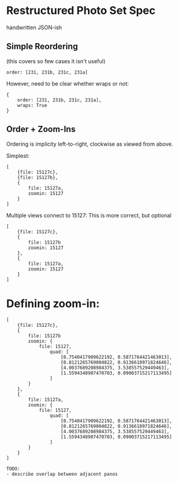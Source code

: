 # Restructured Photo Set Spec

handwritten JSON-ish

## Simple Reordering
(this covers so few cases it isn't useful)

```
order: [231, 231b, 231c, 231a]
```

However, need to be clear whether wraps or not:

```
{
    order: [231, 231b, 231c, 231a],
    wraps: True
}
```


## Order + Zoom-Ins

Ordering is implicity left-to-right, clockwise as viewed from above.

Simplest:
```
[
    {file: 15127c}, 
    {file: 15127b}, 
    {
        file: 15127a,
        zoomin: 15127
    }
]
```

Multiple views connect to 15127:
This is more correct, but optional
```
[
    {file: 15127c}, 
    {
        file: 15127b
        zoomin: 15127
    }, 
    {
        file: 15127a,
        zoomin: 15127
    }
]
```

# Defining zoom-in:
```
[
    {file: 15127c}, 
    {
        file: 15127b
        zoomin: {
            file: 15127,
                quad: [
                    [0.7540417909622192, 0.5871764421463013],
                    [0.8121265769004822, 0.9136618971824646],
                    [4.0037689208984375, 3.538557529449463],
                    [1.5594348907470703, 0.09003715217113495]
                ]
        }
    }, 
    {
        file: 15127a,
        zoomin: {
            file: 15127,
                quad: [
                    [0.7540417909622192, 0.5871764421463013],
                    [0.8121265769004822, 0.9136618971824646],
                    [4.0037689208984375, 3.538557529449463],
                    [1.5594348907470703, 0.09003715217113495]
                ]
        }
    }
]

TODO:
- describe overlap between adjacent panos
